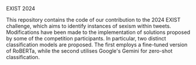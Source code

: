 EXIST 2024

This repository contains the code of our contribution to the 2024 EXIST challenge, which aims to identify instances of sexism within tweets. Modifications have been made to the implementation of solutions proposed by some of the competition participants. In particular, two distinct classification models are proposed. The first employs a fine-tuned version of RoBERTa, while the second utilises Google's Gemini for zero-shot classification.
